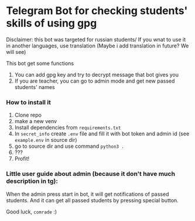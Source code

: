 # Telegram Bot for checking students' skills of using gpg

Disclaimer: this bot was targeted for russian students/ If you wnat to use it in another languages, use translation (Maybe i add translation in future? We will see)

This bot get some functions
1. You can add gpg key and try to decrypt message that bot gives you
2. If you are teacher, you can go to admin mode and get new passed students' names

### How to install it
1. Clone repo
2. make a new venv
3. Install dependencies from `requirements.txt`
4. In `secret_info` create `.env` file and fill it with bot token and admin id (see `example.env` in source dir)
5. go to source dir and use command `python3 .`
6. ???
7. Profit!

### Little user guide about admin (because it don't have much description in tg):
When the admin press start in bot, it will get notifications of passed students. 
And it can get all passed students by pressing special button.

Good luck, `comrade` :)
